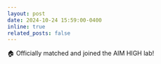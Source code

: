 ```yaml
---
layout: post
date: 2024-10-24 15:59:00-0400
inline: true
related_posts: false
---
```


:house: Officially matched and joined the AIM HIGH lab!
